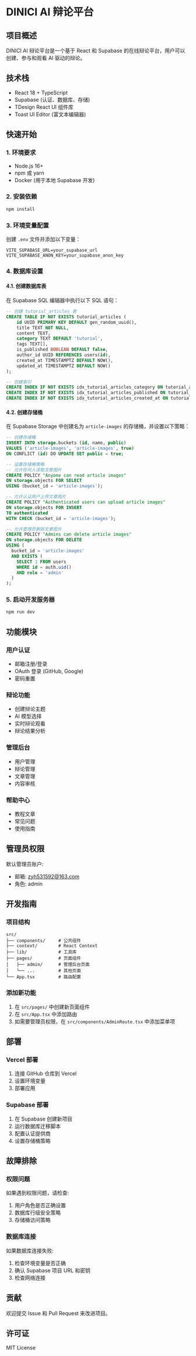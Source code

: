 # DINICI AI 辩论平台

## 项目概述

DINICI AI 辩论平台是一个基于 React 和 Supabase 的在线辩论平台，用户可以创建、参与和观看 AI 驱动的辩论。

## 技术栈

- React 18 + TypeScript
- Supabase (认证、数据库、存储)
- TDesign React UI 组件库
- Toast UI Editor (富文本编辑器)

## 快速开始

### 1. 环境要求

- Node.js 16+
- npm 或 yarn
- Docker (用于本地 Supabase 开发)

### 2. 安装依赖

```bash
npm install
```

### 3. 环境变量配置

创建 `.env` 文件并添加以下变量：

```env
VITE_SUPABASE_URL=your_supabase_url
VITE_SUPABASE_ANON_KEY=your_supabase_anon_key
```

### 4. 数据库设置

#### 4.1. 创建数据库表

在 Supabase SQL 编辑器中执行以下 SQL 语句：

```sql
-- 创建 tutorial_articles 表
CREATE TABLE IF NOT EXISTS tutorial_articles (
    id UUID PRIMARY KEY DEFAULT gen_random_uuid(),
    title TEXT NOT NULL,
    content TEXT,
    category TEXT DEFAULT 'tutorial',
    tags TEXT[],
    is_published BOOLEAN DEFAULT false,
    author_id UUID REFERENCES users(id),
    created_at TIMESTAMPTZ DEFAULT NOW(),
    updated_at TIMESTAMPTZ DEFAULT NOW()
);

-- 创建索引
CREATE INDEX IF NOT EXISTS idx_tutorial_articles_category ON tutorial_articles(category);
CREATE INDEX IF NOT EXISTS idx_tutorial_articles_published ON tutorial_articles(is_published);
CREATE INDEX IF NOT EXISTS idx_tutorial_articles_created_at ON tutorial_articles(created_at);
```

#### 4.2. 创建存储桶

在 Supabase Storage 中创建名为 `article-images` 的存储桶，并设置以下策略：

```sql
-- 创建存储桶
INSERT INTO storage.buckets (id, name, public)
VALUES ('article-images', 'article-images', true)
ON CONFLICT (id) DO UPDATE SET public = true;

-- 设置存储桶策略
-- 允许任何人读取文章图片
CREATE POLICY "Anyone can read article images"
ON storage.objects FOR SELECT
USING (bucket_id = 'article-images');

-- 允许认证用户上传文章图片
CREATE POLICY "Authenticated users can upload article images"
ON storage.objects FOR INSERT
TO authenticated
WITH CHECK (bucket_id = 'article-images');

-- 允许管理员删除文章图片
CREATE POLICY "Admins can delete article images"
ON storage.objects FOR DELETE
USING (
  bucket_id = 'article-images' 
  AND EXISTS (
    SELECT 1 FROM users 
    WHERE id = auth.uid() 
    AND role = 'admin'
  )
);
```

### 5. 启动开发服务器

```bash
npm run dev
```

## 功能模块

### 用户认证
- 邮箱注册/登录
- OAuth 登录 (GitHub, Google)
- 密码重置

### 辩论功能
- 创建辩论主题
- AI 模型选择
- 实时辩论观看
- 辩论结果分析

### 管理后台
- 用户管理
- 辩论管理
- 文章管理
- 内容审核

### 帮助中心
- 教程文章
- 常见问题
- 使用指南

## 管理员权限

默认管理员账户:
- 邮箱: zyh531592@163.com
- 角色: admin

## 开发指南

### 项目结构

```
src/
├── components/     # 公共组件
├── context/        # React Context
├── lib/            # 工具库
├── pages/          # 页面组件
│   ├── admin/      # 管理后台页面
│   └── ...         # 其他页面
└── App.tsx         # 路由配置
```

### 添加新功能

1. 在 `src/pages/` 中创建新页面组件
2. 在 `src/App.tsx` 中添加路由
3. 如需要管理员权限，在 `src/components/AdminRoute.tsx` 中添加菜单项

## 部署

### Vercel 部署

1. 连接 GitHub 仓库到 Vercel
2. 设置环境变量
3. 部署应用

### Supabase 部署

1. 在 Supabase 创建新项目
2. 运行数据库迁移脚本
3. 配置认证提供商
4. 设置存储桶策略

## 故障排除

### 权限问题

如果遇到权限问题，请检查:
1. 用户角色是否正确设置
2. 数据库行级安全策略
3. 存储桶访问策略

### 数据库连接

如果数据库连接失败:
1. 检查环境变量是否正确
2. 确认 Supabase 项目 URL 和密钥
3. 检查网络连接

## 贡献

欢迎提交 Issue 和 Pull Request 来改进项目。

## 许可证

MIT License